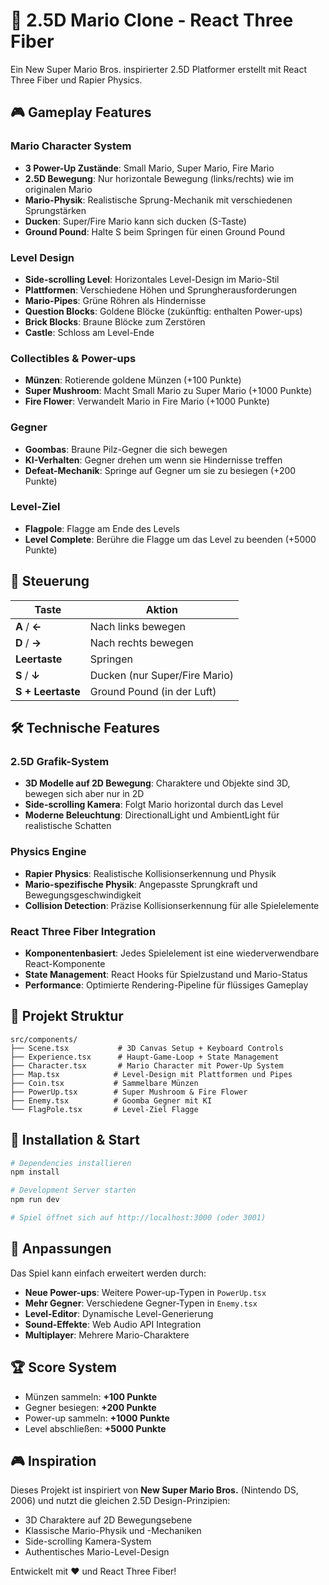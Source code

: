 # 🍄 2.5D Mario Clone - React Three Fiber

Ein New Super Mario Bros. inspirierter 2.5D Platformer erstellt mit React Three Fiber und Rapier Physics.

## 🎮 Gameplay Features

### Mario Character System

- **3 Power-Up Zustände**: Small Mario, Super Mario, Fire Mario
- **2.5D Bewegung**: Nur horizontale Bewegung (links/rechts) wie im originalen Mario
- **Mario-Physik**: Realistische Sprung-Mechanik mit verschiedenen Sprungstärken
- **Ducken**: Super/Fire Mario kann sich ducken (S-Taste)
- **Ground Pound**: Halte S beim Springen für einen Ground Pound

### Level Design

- **Side-scrolling Level**: Horizontales Level-Design im Mario-Stil
- **Plattformen**: Verschiedene Höhen und Sprungherausforderungen
- **Mario-Pipes**: Grüne Röhren als Hindernisse
- **Question Blocks**: Goldene Blöcke (zukünftig: enthalten Power-ups)
- **Brick Blocks**: Braune Blöcke zum Zerstören
- **Castle**: Schloss am Level-Ende

### Collectibles & Power-ups

- **Münzen**: Rotierende goldene Münzen (+100 Punkte)
- **Super Mushroom**: Macht Small Mario zu Super Mario (+1000 Punkte)
- **Fire Flower**: Verwandelt Mario in Fire Mario (+1000 Punkte)

### Gegner

- **Goombas**: Braune Pilz-Gegner die sich bewegen
- **KI-Verhalten**: Gegner drehen um wenn sie Hindernisse treffen
- **Defeat-Mechanik**: Springe auf Gegner um sie zu besiegen (+200 Punkte)

### Level-Ziel

- **Flagpole**: Flagge am Ende des Levels
- **Level Complete**: Berühre die Flagge um das Level zu beenden (+5000 Punkte)

## 🎯 Steuerung

| Taste             | Aktion                        |
| ----------------- | ----------------------------- |
| **A** / **←**     | Nach links bewegen            |
| **D** / **→**     | Nach rechts bewegen           |
| **Leertaste**     | Springen                      |
| **S** / **↓**     | Ducken (nur Super/Fire Mario) |
| **S + Leertaste** | Ground Pound (in der Luft)    |

## 🛠️ Technische Features

### 2.5D Grafik-System

- **3D Modelle auf 2D Bewegung**: Charaktere und Objekte sind 3D, bewegen sich aber nur in 2D
- **Side-scrolling Kamera**: Folgt Mario horizontal durch das Level
- **Moderne Beleuchtung**: DirectionalLight und AmbientLight für realistische Schatten

### Physics Engine

- **Rapier Physics**: Realistische Kollisionserkennung und Physik
- **Mario-spezifische Physik**: Angepasste Sprungkraft und Bewegungsgeschwindigkeit
- **Collision Detection**: Präzise Kollisionserkennung für alle Spielelemente

### React Three Fiber Integration

- **Komponentenbasiert**: Jedes Spielelement ist eine wiederverwendbare React-Komponente
- **State Management**: React Hooks für Spielzustand und Mario-Status
- **Performance**: Optimierte Rendering-Pipeline für flüssiges Gameplay

## 📁 Projekt Struktur

```
src/components/
├── Scene.tsx           # 3D Canvas Setup + Keyboard Controls
├── Experience.tsx      # Haupt-Game-Loop + State Management
├── Character.tsx       # Mario Character mit Power-Up System
├── Map.tsx            # Level-Design mit Plattformen und Pipes
├── Coin.tsx           # Sammelbare Münzen
├── PowerUp.tsx        # Super Mushroom & Fire Flower
├── Enemy.tsx          # Goomba Gegner mit KI
└── FlagPole.tsx       # Level-Ziel Flagge
```

## 🚀 Installation & Start

```bash
# Dependencies installieren
npm install

# Development Server starten
npm run dev

# Spiel öffnet sich auf http://localhost:3000 (oder 3001)
```

## 🎨 Anpassungen

Das Spiel kann einfach erweitert werden durch:

- **Neue Power-ups**: Weitere Power-up-Typen in `PowerUp.tsx`
- **Mehr Gegner**: Verschiedene Gegner-Typen in `Enemy.tsx`
- **Level-Editor**: Dynamische Level-Generierung
- **Sound-Effekte**: Web Audio API Integration
- **Multiplayer**: Mehrere Mario-Charaktere

## 🏆 Score System

- Münzen sammeln: **+100 Punkte**
- Gegner besiegen: **+200 Punkte**
- Power-up sammeln: **+1000 Punkte**
- Level abschließen: **+5000 Punkte**

## 🎮 Inspiration

Dieses Projekt ist inspiriert von **New Super Mario Bros.** (Nintendo DS, 2006) und nutzt die gleichen 2.5D Design-Prinzipien:

- 3D Charaktere auf 2D Bewegungsebene
- Klassische Mario-Physik und -Mechaniken
- Side-scrolling Kamera-System
- Authentisches Mario-Level-Design

Entwickelt mit ❤️ und React Three Fiber!
